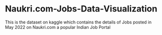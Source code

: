 # Naukri.com-Jobs-Data-Visualization
This is the dataset on kaggle which contains the details of Jobs posted in May 2022 on Naukri.com a popular Indian Job Portal
